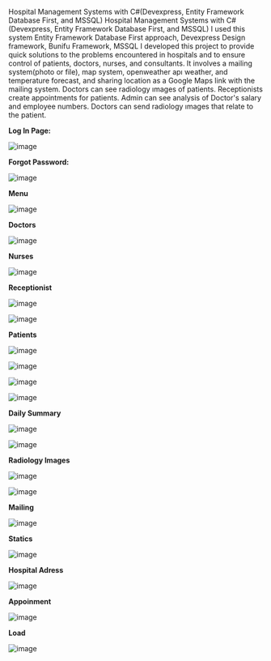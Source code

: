 Hospital Management Systems with C#(Devexpress, Entity Framework Database First, and MSSQL) Hospital Management Systems with C#(Devexpress, Entity Framework Database First, and MSSQL)
I used this system Entity Framework Database First approach, Devexpress Design framework, Bunifu Framework, MSSQL
I developed this project to provide quick solutions to the problems encountered in hospitals and to ensure control of patients, doctors, nurses, and consultants. It involves a mailing system(photo or file), map system, openweather apı weather, and temperature forecast, and sharing location as a Google Maps link with the mailing system. Doctors can see radiology ımages of patients. Receptionists create appointments for patients. Admin can see analysis of Doctor's salary and employee numbers. Doctors can send radiology ımages that relate to the patient.





**Log In Page:**

![image](https://github.com/user-attachments/assets/a529b69f-2235-4be4-bbfa-202d5ac58ebb)


**Forgot Password:**

![image](https://github.com/user-attachments/assets/efc1e12d-8350-4ae3-ab2c-6c540d21dc14)


**Menu**

![image](https://github.com/user-attachments/assets/976c8fb9-b4ef-41ae-8e31-be1ac7bdd96a)


**Doctors**

![image](https://github.com/user-attachments/assets/9ede2519-eda9-4836-992e-8eea9a2e2233)


**Nurses**

![image](https://github.com/user-attachments/assets/e9b0f7b7-8bcd-49c5-9d57-7b9e2e79b9e4)


**Receptionist**

![image](https://github.com/user-attachments/assets/d6c72b97-2c2f-4a43-844a-4f828a10a250)

![image](https://github.com/user-attachments/assets/09a57f68-ac1f-43b3-b713-c99db62b0a47)


**Patients**

![image](https://github.com/user-attachments/assets/e0c25ab4-6b02-4e98-b170-057b65fe9ed5)

![image](https://github.com/user-attachments/assets/dbd988e6-e3bf-4a18-8404-dfbc92813b9f)

![image](https://github.com/user-attachments/assets/98d27d04-fde9-4ef8-8f87-f77b45215d33)

![image](https://github.com/user-attachments/assets/5e518867-3264-42c0-afe7-0da31c6a4974)


**Daily Summary**

![image](https://github.com/user-attachments/assets/6a7e7e8b-4ff4-4ff7-9dcd-a078ac62ee95)

![image](https://github.com/user-attachments/assets/ac4c2382-9dca-4071-b2e1-c54b8498d82d)


**Radiology Images**

![image](https://github.com/user-attachments/assets/305a8bd3-b930-482f-9354-0bb6176b86bc)

![image](https://github.com/user-attachments/assets/511eefb8-edd5-41c3-9432-8078148b9b4a)


**Mailing**

![image](https://github.com/user-attachments/assets/4e10a519-48f5-4d1d-8660-e9161e6dd318)

**Statics**

![image](https://github.com/user-attachments/assets/a36bbfd0-f01b-49da-94ef-2488fabe72ff)


**Hospital Adress**

![image](https://github.com/user-attachments/assets/fa8d9166-78c6-4ca8-a1ba-dc4a147016bd)


**Appoinment**

![image](https://github.com/user-attachments/assets/9e7d5926-762e-498f-be25-f6e41ec424b0)



**Load**

![image](https://github.com/user-attachments/assets/0b79f1aa-2b31-4877-91c1-f8f494f1842b)










